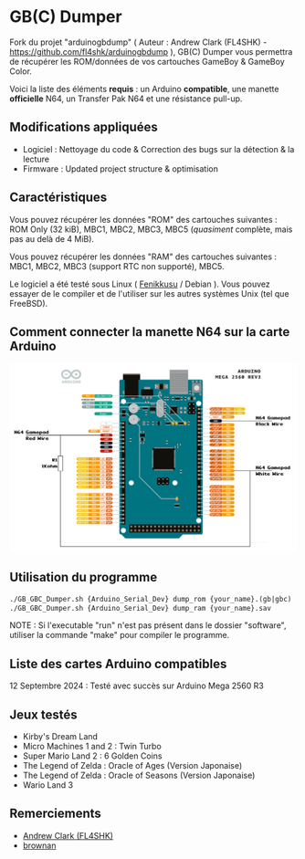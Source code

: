 # GB(C) Dumper

Fork du projet "arduinogbdump" ( Auteur : Andrew Clark (FL4SHK) - https://github.com/fl4shk/arduinogbdump ), GB(C) Dumper vous permettra de récupérer les ROM/données de vos cartouches GameBoy & GameBoy Color.

Voici la liste des éléments **requis** : un Arduino **compatible**, une manette **officielle** N64, un Transfer Pak N64 et une résistance pull-up.

## Modifications appliquées
- Logiciel : Nettoyage du code & Correction des bugs  sur la détection & la lecture
- Firmware : Updated project structure & optimisation 

## Caractéristiques

Vous pouvez récupérer les données "ROM" des cartouches suivantes : ROM Only (32 kiB), MBC1, MBC2, MBC3, MBC5 (*quasiment* complète, mais pas au delà de 4 MiB).

Vous pouvez récupérer les données "RAM" des cartouches suivantes : MBC1, MBC2, MBC3 (support RTC non supporté),  MBC5.

Le logiciel a été testé sous Linux ( [Fenikkusu](https://jackobo.info/?datas=fenikkusu) / Debian ). Vous pouvez essayer de le compiler et de l'utiliser sur les autres systèmes Unix (tel que FreeBSD).

## Comment connecter la manette N64 sur la carte Arduino

![alt text](https://github.com/JackoboLeChocobo/GB_GBC_Dumper/blob/main/schematics/arduino_mega_2560.png?raw=true)

## Utilisation du programme

```
./GB_GBC_Dumper.sh {Arduino_Serial_Dev} dump_rom {your_name}.(gb|gbc)
./GB_GBC_Dumper.sh {Arduino_Serial_Dev} dump_ram {your_name}.sav
```
NOTE : Si l'executable "run" n'est pas présent dans le dossier "software", utiliser la commande "make" pour compiler le programme.

## Liste des cartes Arduino compatibles

12 Septembre 2024 : Testé avec succès sur Arduino Mega 2560 R3 

## Jeux testés

- Kirby's Dream Land
- Micro Machines 1 and 2 : Twin Turbo
- Super Mario Land 2 : 6 Golden Coins
- The Legend of Zelda : Oracle of Ages (Version Japonaise)
- The Legend of Zelda : Oracle of Seasons (Version Japonaise)
- Wario Land 3

## Remerciements

- [Andrew Clark (FL4SHK)](https://github.com/fl4shk/arduinogbdump) 
- [brownan](https://github.com/brownan/Gamecube-N64-Controller)
